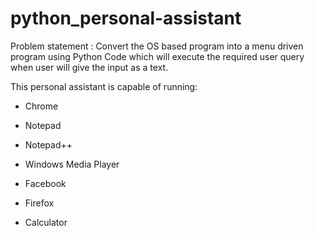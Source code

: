 # python_personal-assistant

Problem statement : Convert the OS based program into a menu driven program using Python Code which will execute the required user query when user will give the input as a text.


This personal assistant is capable of running:

- Chrome

- Notepad

- Notepad++

- Windows Media Player

- Facebook

- Firefox

- Calculator
